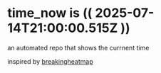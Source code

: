 # time_now is (( 2025-07-14T21:00:00.515Z ))

an automated repo that shows the currnent time

inspired by [breakingheatmap](https://github.com/breakingheatmap/breakingheatmap)